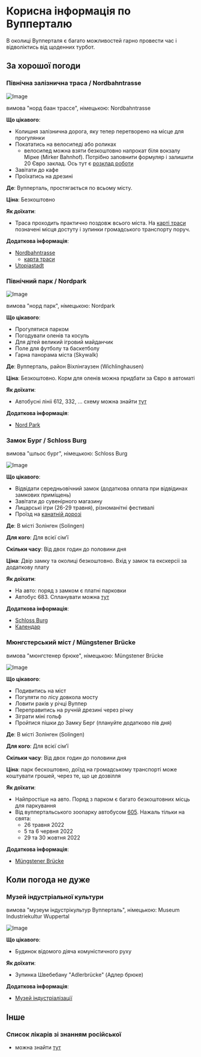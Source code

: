# Корисна інформація по Вупперталю

В околиці Вупперталя є багато можливостей гарно провести час і відволіктись від щоденних турбот.

## За хорошої погоди

### Північна залізнична траса / Nordbahntrasse

![Image](https://upload.wikimedia.org/wikipedia/commons/thumb/b/b5/Nordbahntrasse_01.jpg/1920px-Nordbahntrasse_01.jpg)

вимова "норд баан трассе", німецькою: Nordbahntrasse

**Що цікавого**: 
- Колишня залізнична дорога, яку тепер перетворено на місце для прогулянки
- Покататись на велосипеді або роликах
  - велосипед можна взяти безкоштовно напрокат біля вокзалу Мірке (Mirker Bahnhof). Потрібно заповнити формуляр і залишити 20 Євро заклад. Ось тут є [розклад роботи](https://snowcloud.eu/index.php/apps/calendar/p/BZCUKIRFBAOYA49D/dayGridMonth/now)
- Завітати до кафе 
- Проїхатись на дрезині

**Де**: Вупперталь, простягається по всьому місту. 

**Ціна**: 
Безкоштовно

**Як доїхати**: 
- Траса проходить практично поздовж всього міста. На [карті траси](https://upload.wikimedia.org/wikipedia/commons/e/ed/Plan_Nordbahntrasse_2017.jpg) позначені місця достуту і зупинки громадського транспорту поруч.


**Додаткова інформація**: 
- [Nordbahntrasse](https://en.wuppertalbewegung.de)
  - [карта траси](https://upload.wikimedia.org/wikipedia/commons/e/ed/Plan_Nordbahntrasse_2017.jpg)
- [Utopiastadt](https://www.utopiastadt.eu)

### Північний парк / Nordpark

![Image](https://www.wuppertal.de/tourismus-freizeit/gruenes_wuppertal/parkanlagen/nordpark.php.media/277683/Nordpark-Narzissen_2.jpg.scaled/381434d39433761f63676ddd476ef645.jpg)

вимова "норд парк", німецькою: Nordpark

**Що цікавого**: 
- Прогулятися парком
- Погодувати оленів та косуль
- Для дітей великий ігровий майданчик
- Поле для футболу та баскетболу
- Гарна панорама міста (Skywalk)

**Де**: Вупперталь, район Віхлінгаузен (Wichlinghausen)

**Ціна**: 
Безкоштовно. Корм для оленів можна придбати за Євро в автоматі

**Як доїхати**: 
- Автобусні лініі 612, 332, ... схему можна знайти [тут](https://www.wuppertal.de/tourismus-freizeit/gruenes_wuppertal/parkanlagen/nordpark.php.media/393912/oevi_karte.jpg.scaled/b0b322d3325490db4ba628395b4760e2.jpg)


**Додаткова інформація**: 
- [Nord Park](https://www.wuppertal.de/tourismus-freizeit/gruenes_wuppertal/parkanlagen/nordpark.php)


### Замок Бург / Schloss Burg

вимова "шльос бург", німецькою: Schloss Burg

![Image](https://www.schlossburg.de/fileadmin/user_upload/Schloss_Burg_Ritterspiele_2016_Web_Malis_0128.jpg)

**Що цікавого**: 
- Відвідати середньовічний замок (додаткова оплата при відвідинах замкових приміщень)
- Завітати до сувенірного магазину 
- Лицарські ігри (26-29 травня), різноманітні фестивалі
- Проїзд на [канатній дорозі](https://www.schlossburg.de/information/seilbahn)

**Де**: В місті Золінген (Solingen)

**Для кого**: Для всієї сімʼї

**Скільки часу**: Від двох годин до половини дня

**Ціна**: 
Двір замку та околиці безкоштовно. Вхід у замок та екскерсіі за додаткову плату

**Як доїхати**: 
- На авто: поряд з замком є платні парковки
- Автобус 683. Спланувати можна [тут](http://efa.vrr.de/vrr/XSLT_TRIP_REQUEST2?language=de&sessionID=0&place_destination=Solingen&name_destination=Burg%20Brücke&type_destination=stop)

**Додаткова інформація**: 
- [Schloss Burg](https://www.schlossburg.de/start)
- [Календар](https://www.schlossburg.de/termine-news/terminkalender)



### Мюнгстерський міст / Müngstener Brücke

вимова "мюнгстенер брюке", німецькою: Müngstener Brücke

![Image](https://www.solingen.de/c1258162003324af/files/muengstener-bruecke-germany_300x225_urheber-dennis-pikarek-fotolia-com.jpg/$file/muengstener-bruecke-germany_300x225_urheber-dennis-pikarek-fotolia-com.jpg?openelement)

**Що цікавого**: 
- Подивитись на міст
- Погуляти по лісу довкола мосту
- Ловити раків у річці Вуппер
- Переправитись на ручній дрезині через річку
- Зіграти міні гольф
- Пройтися пішки до Замку Берг (плануйте додатково пів дня)

**Де**: В місті Золінген (Solingen)

**Для кого**: Для всієї сімʼї

**Скільки часу**: Від двох годин до половини дня

**Ціна**: 
парк бескоштовно, доїзд на громадському транспорті може коштувати грошей, через те, що це дозвілля

**Як доїхати**: 
- Найпростіше на авто. Поряд з парком є багато безкоштовних місць для паркування
- Від вуппертальського зоопарку автобусом [605](https://www.wsw-online.de/wsw-mobil/mehr-service/freizeit-tipps/freizeitlinie-605/). Нажаль тільки на свята:
  - 26 травня 2022
  - 5 та 6 червня 2022
  - 29 та 30 жовтня 2022 

**Додаткова інформація**: 
- [Müngstener Brücke](https://www.solingen.de/marketing/inhalt/muengstener-bruecke-und-brueckenpark-muengsten)


## Коли погода не дуже

### Музей індустріальної культури

вимова "музеум індустрікультур Вупперталь", німецькою: Museum Industriekultur Wuppertal

![Image](https://www.mi-wuppertal.de/fileadmin/_processed_/8/6/csm_Engels-Haus_Foto_Christoph_Grothe_21ee52f41f.jpg)

**Що цікавого**: 
- Будинок відомого діяча комуністичного руху

**Як доїхати**: 
- Зупинка Швебебану "Adlerbrücke" (Адлер брюке)

**Додаткова інформація**: 
- [Музей індустріалізації](https://www.mi-wuppertal.de)

## Інше

### Cписок лікарів зі знанням російської

- можна знайти [тут](https://scontent-dus1-1.xx.fbcdn.net/v/t39.30808-6/276028266_3136405553274867_2985140891498047589_n.jpg?_nc_cat=100&ccb=1-5&_nc_sid=5cd70e&_nc_ohc=KXeeY5kmWL0AX9csQm5&_nc_ht=scontent-dus1-1.xx&oh=00_AT9Z_NRe8xQqozkjpBvTTx9ceOSXt-Jjtes5Sx9R7dpaOQ&oe=623A4491)
